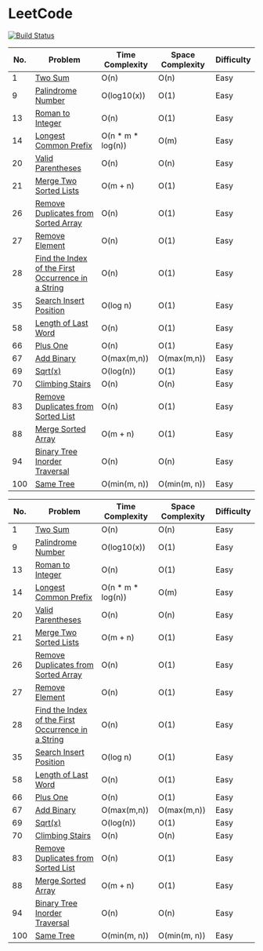# LeetCode

[![Build Status](https://github.com/datttrian/leetcode/actions/workflows/lint.yml/badge.svg)](https://github.com/datttrian/leetcode/actions/workflows/lint.yml)

|No. |Problem                                                                                                                |Time Complexity        |Space Complexity  |Difficulty |
|----|-----------------------------------------------------------------------------------------------------------------------|-----------------------|------------------|-----------|
|1   |[Two Sum](src/two-sum)                                                                                                 |O(n)                   |O(n)              |Easy       |
|9   |[Palindrome Number](src/palindrome-number)                                                                             |O(log10(x))            |O(1)              |Easy       |
|13  |[Roman to Integer](src/roman-to-integer)                                                                               |O(n)                   |O(1)              |Easy       |
|14  |[Longest Common Prefix](src/longest-common-prefix)                                                                     |O(n * m * log(n))      |O(m)              |Easy       |
|20  |[Valid Parentheses](src/valid-parentheses)                                                                             |O(n)                   |O(n)              |Easy       |
|21  |[Merge Two Sorted Lists](src/merge-two-sorted-lists)                                                                   |O(m + n)               |O(1)              |Easy       |
|26  |[Remove Duplicates from Sorted Array](src/remove-duplicates-from-sorted-array)                                         |O(n)                   |O(1)              |Easy       |
|27  |[Remove Element](src/remove-element)                                                                                   |O(n)                   |O(1)              |Easy       |
|28  |[Find the Index of the First Occurrence in a String](src/find-the-index-of-the-first-occurrence-in-a-string)           |O(n)                   |O(1)              |Easy       |
|35  |[Search Insert Position](src/search-insert-position)                                                                   |O(log n)               |O(1)              |Easy       |
|58  |[Length of Last Word](src/length-of-last-word)                                                                         |O(n)                   |O(1)              |Easy       |
|66  |[Plus One](src/plus-one)                                                                                               |O(n)                   |O(1)              |Easy       |
|67  |[Add Binary](src/add-binary)                                                                                           |O(max(m,n))            |O(max(m,n))       |Easy       |
|69  |[Sqrt(x)](src/sqrtx)                                                                                                   |O(log(n))              |O(1)              |Easy       |
|70  |[Climbing Stairs](src/climbing-stairs)                                                                                 |O(n)                   |O(n)              |Easy       |
|83  |[Remove Duplicates from Sorted List](src/remove-duplicates-from-sorted-list)                                           |O(n)                   |O(1)              |Easy       |
|88  |[Merge Sorted Array](src/merge-sorted-array)                                                                           |O(m + n)               |O(1)              |Easy       |
|94  |[Binary Tree Inorder Traversal](src/binary-tree-inorder-traversal)                                                     |O(n)                   |O(n)              |Easy       |
|100 |[Same Tree](src/same-tree)                                                                                             |O(min(m, n))           |O(min(m, n))      |Easy       |

|No. |Problem                                                                                                                |Time Complexity        |Space Complexity  |Difficulty |
|----|-----------------------------------------------------------------------------------------------------------------------|-----------------------|------------------|-----------|
|1   |[Two Sum](src/two-sum)                                                                                                 |O(n)                   |O(n)              |Easy       |
|9   |[Palindrome Number](src/palindrome-number)                                                                             |O(log10(x))            |O(1)              |Easy       |
|13  |[Roman to Integer](src/roman-to-integer)                                                                               |O(n)                   |O(1)              |Easy       |
|14  |[Longest Common Prefix](src/longest-common-prefix)                                                                     |O(n * m * log(n))      |O(m)              |Easy       |
|20  |[Valid Parentheses](src/valid-parentheses)                                                                             |O(n)                   |O(n)              |Easy       |
|21  |[Merge Two Sorted Lists](src/merge-two-sorted-lists)                                                                   |O(m + n)               |O(1)              |Easy       |
|26  |[Remove Duplicates from Sorted Array](src/remove-duplicates-from-sorted-array)                                         |O(n)                   |O(1)              |Easy       |
|27  |[Remove Element](src/remove-element)                                                                                   |O(n)                   |O(1)              |Easy       |
|28  |[Find the Index of the First Occurrence in a String](src/find-the-index-of-the-first-occurrence-in-a-string)           |O(n)                   |O(1)              |Easy       |
|35  |[Search Insert Position](src/search-insert-position)                                                                   |O(log n)               |O(1)              |Easy       |
|58  |[Length of Last Word](src/length-of-last-word)                                                                         |O(n)                   |O(1)              |Easy       |
|66  |[Plus One](src/plus-one)                                                                                               |O(n)                   |O(1)              |Easy       |
|67  |[Add Binary](src/add-binary)                                                                                           |O(max(m,n))            |O(max(m,n))       |Easy       |
|69  |[Sqrt(x)](src/sqrtx)                                                                                                   |O(log(n))              |O(1)              |Easy       |
|70  |[Climbing Stairs](src/climbing-stairs)                                                                                 |O(n)                   |O(n)              |Easy       |
|83  |[Remove Duplicates from Sorted List](src/remove-duplicates-from-sorted-list)                                           |O(n)                   |O(1)              |Easy       |
|88  |[Merge Sorted Array](src/merge-sorted-array)                                                                           |O(m + n)               |O(1)              |Easy       |
|94  |[Binary Tree Inorder Traversal](src/binary-tree-inorder-traversal)                                                     |O(n)                   |O(n)              |Easy       |
|100 |[Same Tree](src/same-tree)                                                                                             |O(min(m, n))           |O(min(m, n))      |Easy       |